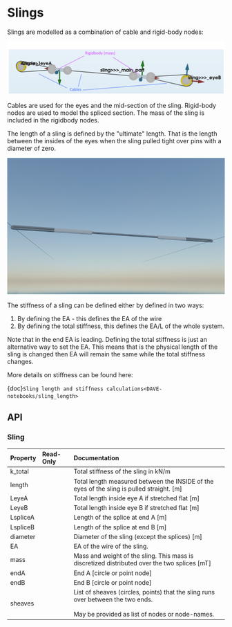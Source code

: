 # Slings

Slings are modelled as a combination of cable and rigid-body nodes:


![image](./images/sling_parts.png)

Cables are used for the eyes and the mid-section of the sling. Rigid-body nodes
are used to model the spliced section.
The mass of the sling is included in the rigidbody nodes.

The length of a sling is defined by the "ultimate" length. That is the length between the
insides of the eyes when the sling pulled tight over pins with a diameter of zero.

![image](./images/sling_length.png)

The stiffness of a sling can be defined either by defined in two ways:

1. By defining the EA - this defines the EA of the wire
2. By defining the total stiffness, this defines the EA/L of the whole system.

Note that in the end EA is leading. Defining the total stiffness is just an alternative way to set the EA. This means
that is the physical length of the sling is changed then EA will remain the same while the total stiffness changes.

More details on stiffness can be found here:

 {doc}`Sling length and stiffness calculations<DAVE-notebooks/sling_length>`

## API

### Sling

|  Property | Read-Only  | Documentation 
|:---------------- |:------------------------------- |:---------------- |
k_total |  | Total stiffness of the sling in kN/m|
length |  | Total length measured between the INSIDE of the eyes of the sling is pulled straight. [m]|
LeyeA |  | Total length inside eye A if stretched flat [m]|
LeyeB |  | Total length inside eye B if stretched flat [m]|
LspliceA |  | Length of the splice at end A [m]|
LspliceB |  | Length of the splice at end B [m]|
diameter |  | Diameter of the sling (except the splices) [m]|
EA |  | EA of the wire of the sling.|
mass |  | Mass and weight of the sling. This mass is discretized  distributed over the two splices [mT]|
endA |  | End A [circle or point node]|
endB |  | End B [circle or point node]|
sheaves |  | List of sheaves (circles, points) that the sling runs over between the two ends.<br><br>        May be provided as list of nodes or node-names.<br>        |


